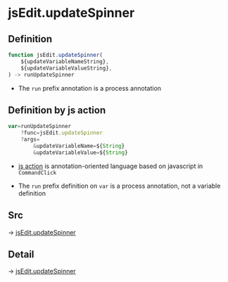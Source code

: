 # jsEdit.updateSpinner

## Definition

```js.js
function jsEdit.updateSpinner(
	${updateVariableNameString},
	${updateVariableValueString},
) -> runUpdateSpinner
```

- The `run` prefix annotation is a process annotation
## Definition by js action

```js.js
var=runUpdateSpinner
	?func=jsEdit.updateSpinner
	?args=
		&updateVariableName=${String}
		&updateVariableValue=${String}
```

- [js action](#) is annotation-oriented language based on javascript in `CommandClick`

- The `run` prefix definition on `var` is a process annotation, not a variable definition

## Src

-> [jsEdit.updateSpinner](https://github.com/puutaro/CommandClick/blob/master/app/src/main/java/com/puutaro/commandclick/fragment_lib/terminal_fragment/js_interface/edit/JsEdit.kt#L97)

## Detail

-> [jsEdit.updateSpinner](https://github.com/puutaro/CommandClick/blob/master/md/developer/js_interface/details/edit/JsEdit/updateSpinner.md)
